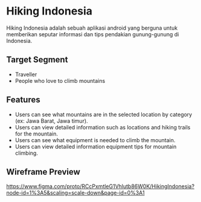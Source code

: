 # Hiking Indonesia

Hiking Indonesia adalah sebuah aplikasi android yang berguna untuk memberikan seputar informasi dan tips pendakian gunung-gunung di Indonesia.

## Target Segment

-  Traveller
-  People who love to climb mountains

## Features

-  Users can see what mountains are in the selected location by category (ex: Jawa Barat, Jawa timur).
-  Users can view detailed information such as locations and hiking trails for the mountain.
-  Users can see what equipment is needed to climb the mountain.
-  Users can view detailed information equipment tips for mountain climbing.

## Wireframe Preview
https://www.figma.com/proto/RCcPxmtleG1Vhlutb86W0K/HikingIndonesia?node-id=1%3A5&scaling=scale-down&page-id=0%3A1
